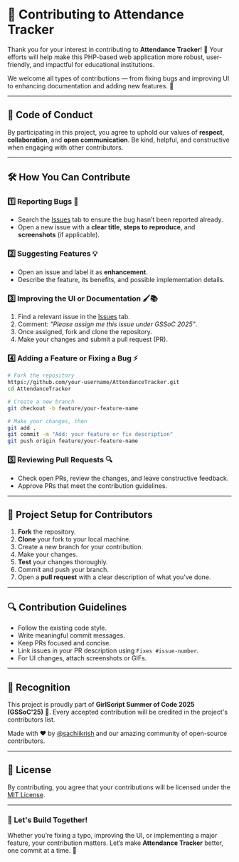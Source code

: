 # 🤝 Contributing to Attendance Tracker

Thank you for your interest in contributing to **Attendance Tracker**! 🎉 Your efforts will help make this PHP-based web application more robust, user-friendly, and impactful for educational institutions.

We welcome all types of contributions — from fixing bugs and improving UI to enhancing documentation and adding new features. 🚀

---

## 📜 Code of Conduct

By participating in this project, you agree to uphold our values of **respect**, **collaboration**, and **open communication**. Be kind, helpful, and constructive when engaging with other contributors.

---

## 🛠️ How You Can Contribute

### 1️⃣ Reporting Bugs 🐞

* Search the [Issues](https://github.com/sachiikrish/AttendanceTracker/issues) tab to ensure the bug hasn’t been reported already.
* Open a new issue with a **clear title**, **steps to reproduce**, and **screenshots** (if applicable).

### 2️⃣ Suggesting Features 💡

* Open an issue and label it as **enhancement**.
* Describe the feature, its benefits, and possible implementation details.

### 3️⃣ Improving the UI or Documentation 🖌️📚

1. Find a relevant issue in the [Issues](https://github.com/sachiikrish/AttendanceTracker/issues) tab.
2. Comment: *"Please assign me this issue under GSSoC 2025"*.
3. Once assigned, fork and clone the repository.
4. Make your changes and submit a pull request (PR).

### 4️⃣ Adding a Feature or Fixing a Bug ⚡

```bash
# Fork the repository
https://github.com/your-username/AttendanceTracker.git
cd AttendanceTracker

# Create a new branch
git checkout -b feature/your-feature-name

# Make your changes, then
git add .
git commit -m "Add: your feature or fix description"
git push origin feature/your-feature-name
```

### 5️⃣ Reviewing Pull Requests 🔍

* Check open PRs, review the changes, and leave constructive feedback.
* Approve PRs that meet the contribution guidelines.

---

## 📂 Project Setup for Contributors

1. **Fork** the repository.
2. **Clone** your fork to your local machine.
3. Create a new branch for your contribution.
4. Make your changes.
5. **Test** your changes thoroughly.
6. Commit and push your branch.
7. Open a **pull request** with a clear description of what you’ve done.

---

## 🔍 Contribution Guidelines

* Follow the existing code style.
* Write meaningful commit messages.
* Keep PRs focused and concise.
* Link issues in your PR description using `Fixes #issue-number`.
* For UI changes, attach screenshots or GIFs.

---

## 🙌 Recognition

This project is proudly part of **GirlScript Summer of Code 2025 (GSSoC'25)** 🧡. Every accepted contribution will be credited in the project's contributors list.

Made with ❤️ by [@sachiikrish](https://github.com/sachiikrish) and our amazing community of open-source contributors.

---

## 📄 License

By contributing, you agree that your contributions will be licensed under the [MIT License](LICENSE).

---

### 🌟 Let's Build Together!

Whether you’re fixing a typo, improving the UI, or implementing a major feature, your contribution matters. Let’s make **Attendance Tracker** better, one commit at a time. 💪
